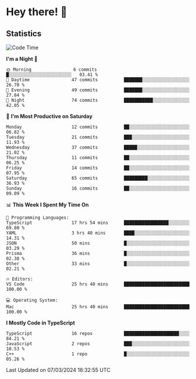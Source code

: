 # Hey there! 👋


## Statistics
<!--START_SECTION:waka-->
![Code Time](http://img.shields.io/badge/Code%20Time-204%20hrs%2038%20mins-blue)

**I'm a Night 🦉** 

```text
🌞 Morning                6 commits           █░░░░░░░░░░░░░░░░░░░░░░░░   03.41 % 
🌆 Daytime                47 commits          ███████░░░░░░░░░░░░░░░░░░   26.70 % 
🌃 Evening                49 commits          ███████░░░░░░░░░░░░░░░░░░   27.84 % 
🌙 Night                  74 commits          ███████████░░░░░░░░░░░░░░   42.05 % 
```
📅 **I'm Most Productive on Saturday** 

```text
Monday                   12 commits          ██░░░░░░░░░░░░░░░░░░░░░░░   06.82 % 
Tuesday                  21 commits          ███░░░░░░░░░░░░░░░░░░░░░░   11.93 % 
Wednesday                37 commits          █████░░░░░░░░░░░░░░░░░░░░   21.02 % 
Thursday                 11 commits          ██░░░░░░░░░░░░░░░░░░░░░░░   06.25 % 
Friday                   14 commits          ██░░░░░░░░░░░░░░░░░░░░░░░   07.95 % 
Saturday                 65 commits          █████████░░░░░░░░░░░░░░░░   36.93 % 
Sunday                   16 commits          ██░░░░░░░░░░░░░░░░░░░░░░░   09.09 % 
```


📊 **This Week I Spent My Time On** 

```text
💬 Programming Languages: 
TypeScript               17 hrs 54 mins      █████████████████░░░░░░░░   69.80 % 
YAML                     3 hrs 40 mins       ████░░░░░░░░░░░░░░░░░░░░░   14.31 % 
JSON                     50 mins             █░░░░░░░░░░░░░░░░░░░░░░░░   03.29 % 
Prisma                   36 mins             █░░░░░░░░░░░░░░░░░░░░░░░░   02.38 % 
Other                    33 mins             █░░░░░░░░░░░░░░░░░░░░░░░░   02.21 % 

🔥 Editors: 
VS Code                  25 hrs 40 mins      █████████████████████████   100.00 % 

💻 Operating System: 
Mac                      25 hrs 40 mins      █████████████████████████   100.00 % 
```

**I Mostly Code in TypeScript** 

```text
TypeScript               16 repos            █████████████████████░░░░   84.21 % 
JavaScript               2 repos             ███░░░░░░░░░░░░░░░░░░░░░░   10.53 % 
C++                      1 repo              █░░░░░░░░░░░░░░░░░░░░░░░░   05.26 % 
```




 Last Updated on 07/03/2024 18:32:55 UTC
<!--END_SECTION:waka-->

